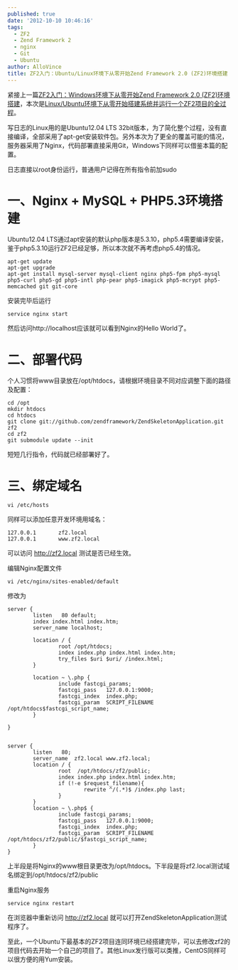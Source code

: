 ```yaml
---
published: true
date: '2012-10-10 10:46:16'
tags:
  - ZF2
  - Zend Framework 2
  - nginx
  - Git
  - Ubuntu
author: AlloVince
title: ZF2入门：Ubuntu/Linux环境下从零开始Zend Framework 2.0 (ZF2)环境搭建
---
```


紧接上一篇[ZF2入门：Windows环境下从零开始Zend Framework 2.0 (ZF2)环境搭建](http://avnpc.com/pages/zend-framework-2-installation-for-windows)，本次是[Linux/Ubuntu环境下从零开始搭建系统并运行一个ZF2项目的全过程](http://avnpc.com/pages/zend-framework-2-installation-for-windows)。

写日志的Linux用的是Ubuntu12.04 LTS 32bit版本，为了简化整个过程，没有直接编译，全部采用了apt-get安装软件包。另外本次为了更全的覆盖可能的情况，服务器采用了Nginx，代码部署直接采用Git，Windows下同样可以借鉴本篇的配置。

日志直接以root身份运行，普通用户记得在所有指令前加sudo


一、Nginx + MySQL + PHP5.3环境搭建
=================================

Ubuntu12.04 LTS通过apt安装的默认php版本是5.3.10，php5.4需要编译安装，鉴于php5.3.10运行ZF2已经足够，所以本次就不再考虑php5.4的情况。

    apt-get update
    apt-get upgrade
    apt-get install mysql-server mysql-client nginx php5-fpm php5-mysql php5-curl php5-gd php5-intl php-pear php5-imagick php5-mcrypt php5-memcached git git-core

安装完毕后运行

    service nginx start

然后访问http://localhost应该就可以看到Nginx的Hello World了。

二、部署代码
============

个人习惯将www目录放在/opt/htdocs，请根据环境目录不同对应调整下面的路径及配置：

    cd /opt
    mkdir htdocs
    cd htdocs
    git clone git://github.com/zendframework/ZendSkeletonApplication.git zf2
    cd zf2
    git submodule update --init

短短几行指令，代码就已经部署好了。

三、绑定域名
============

    vi /etc/hosts

同样可以添加任意开发环境用域名：

    127.0.0.1       zf2.local
    127.0.0.1       www.zf2.local

可以访问 http://zf2.local 测试是否已经生效。

编辑Nginx配置文件

    vi /etc/nginx/sites-enabled/default

修改为

    server {
	        listen   80 default;
	        index index.html index.htm;
	        server_name localhost;

	        location / {
	                root /opt/htdocs;
	                index index.php index.html index.htm;
	                try_files $uri $uri/ /index.html;
	        }

	        location ~ \.php {
	                include fastcgi_params;
	                fastcgi_pass   127.0.0.1:9000;
	                fastcgi_index  index.php;
	                fastcgi_param  SCRIPT_FILENAME  /opt/htdocs$fastcgi_script_name;
	        }

	}


	server {
	        listen   80;
	        server_name  zf2.local www.zf2.local;
	        location / {
	                root  /opt/htdocs/zf2/public;
	                index index.php index.html index.htm;
	                if (!-e $request_filename){
	                        rewrite ^/(.*)$ /index.php last;
	                }
	        }
	        location ~ \.php$ {
	                include fastcgi_params;
	                fastcgi_pass   127.0.0.1:9000;
	                fastcgi_index  index.php;
	                fastcgi_param  SCRIPT_FILENAME  /opt/htdocs/zf2/public/$fastcgi_script_name;
	        }
	}

上半段是将Nginx的www根目录更改为/opt/htdocs。下半段是将zf2.local测试域名绑定到/opt/htdocs/zf2/public

重启Nginx服务

    service nginx restart

在浏览器中重新访问 http://zf2.local 就可以打开ZendSkeletonApplication测试程序了。

至此，一个Ubuntu下最基本的ZF2项目连同环境已经搭建完毕，可以去修改zf2的项目代码去开始一个自己的项目了。其他Linux发行版可以类推，CentOS同样可以很方便的用Yum安装。
